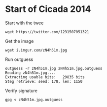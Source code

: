 # Start of Cicada 2014

Start with the twee

	wget https://twitter.com/1231507051321

Get the image

	wget i.imgur.com/zN4h51m.jpg 

Run outguess

	outguess -r zN4h51m.jpg zN4h51m.jpg.outguess
	Reading zN4h51m.jpg....
	Extracting usable bits:   29835 bits
	Steg retrieve: seed: 178, len: 1150

Verify signature

	gpg < zN4h51m.jpg.outguess

